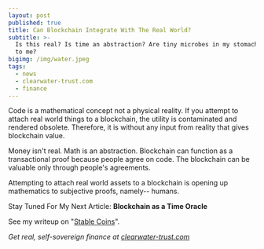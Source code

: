 ```yaml
---
layout: post
published: true
title: Can Blockchain Integrate With The Real World?
subtitle: >-
  Is this real? Is time an abstraction? Are tiny microbes in my stomach talking
  to me?
bigimg: /img/water.jpeg
tags:
  - news
  - clearwater-trust.com
  - finance
---
```

Code is a mathematical concept not a physical reality. If you attempt to attach real world things to a blockchain, the utility is contaminated and rendered obsolete.  Therefore, it is without any input from reality that gives blockchain value. 

Money isn't real. Math is an abstraction. Blockchain can function as a transactional proof because people agree on code. The blockchain can be valuable only through people's agreements.  

Attempting to attach real world assets to a blockchain is opening up mathematics to subjective proofs, namely-- humans.

Stay Tuned For My Next Article: **Blockchain as a Time Oracle**

See my writeup on "[Stable Coins](https://clearwater-trust.github.io/2018-11-02-stable-coins-are-fable-coins-peggy-doesn-t-want-pegged-coins-heather-doesn-t-want-tether/)".

_Get real, self-sovereign finance at [clearwater-trust.com](https://clearwater-trust.com)_
